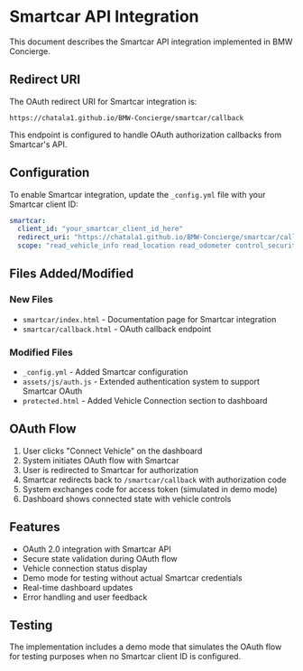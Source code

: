 # Smartcar API Integration

This document describes the Smartcar API integration implemented in BMW Concierge.

## Redirect URI

The OAuth redirect URI for Smartcar integration is:

```
https://chatala1.github.io/BMW-Concierge/smartcar/callback
```

This endpoint is configured to handle OAuth authorization callbacks from Smartcar's API.

## Configuration

To enable Smartcar integration, update the `_config.yml` file with your Smartcar client ID:

```yaml
smartcar:
  client_id: "your_smartcar_client_id_here"
  redirect_uri: "https://chatala1.github.io/BMW-Concierge/smartcar/callback"
  scope: "read_vehicle_info read_location read_odometer control_security control_climate"
```

## Files Added/Modified

### New Files
- `smartcar/index.html` - Documentation page for Smartcar integration
- `smartcar/callback.html` - OAuth callback endpoint

### Modified Files
- `_config.yml` - Added Smartcar configuration
- `assets/js/auth.js` - Extended authentication system to support Smartcar OAuth
- `protected.html` - Added Vehicle Connection section to dashboard

## OAuth Flow

1. User clicks "Connect Vehicle" on the dashboard
2. System initiates OAuth flow with Smartcar
3. User is redirected to Smartcar for authorization
4. Smartcar redirects back to `/smartcar/callback` with authorization code
5. System exchanges code for access token (simulated in demo mode)
6. Dashboard shows connected state with vehicle controls

## Features

- OAuth 2.0 integration with Smartcar API
- Secure state validation during OAuth flow
- Vehicle connection status display
- Demo mode for testing without actual Smartcar credentials
- Real-time dashboard updates
- Error handling and user feedback

## Testing

The implementation includes a demo mode that simulates the OAuth flow for testing purposes when no Smartcar client ID is configured.